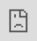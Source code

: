 ```yaml
---
obsidianUIMode: preview
cssclass: nobacklinks
---
```


<div style="display: block; position: absolute; left: 0; top: 0; width: 100%; height: 100%; --aspect-ratio:9/16; padding-bottom: calc(var(--aspect-ratio) * 100%);"><iframe src="https://vika.cn/" allow="fullscreen" style="position: absolute; top: 0px; left: 0px; border:none; height: 100%; width: 100%;"></iframe></div>